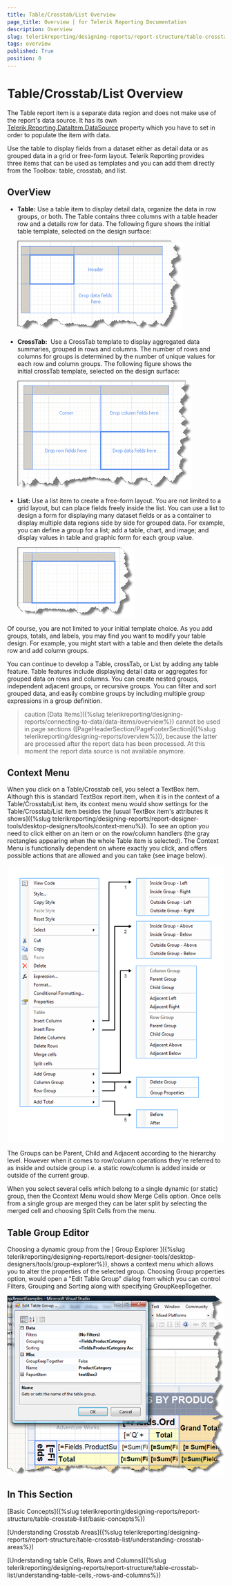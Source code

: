 ```yaml
---
title: Table/Crosstab/List Overview
page_title: Overview | for Telerik Reporting Documentation
description: Overview
slug: telerikreporting/designing-reports/report-structure/table-crosstab-list/overview
tags: overview
published: True
position: 0
---
```


# Table/Crosstab/List Overview



The Table report item is a separate data region and does not make use of the report's data source. It has its own          [Telerik.Reporting.DataItem.DataSource](/reporting/api/Telerik.Reporting.DataItem#Telerik_Reporting_DataItem_DataSource)  property which you have to set in order to populate the item with data.       

Use the table to display fields from a dataset either as detail data or as grouped data in a grid or free-form layout. Telerik Reporting provides three items that can be used as templates and you can add them directly from the Toolbox: table, crosstab, and list.

## OverView

* __Table:__  Use a table item to display detail data, organize the data in row groups, or both. The Table contains three columns with a table header row and a details row for data. The following figure shows the initial table template, selected on the design surface:                 

  ![](images/table1.png)

* __CrossTab:__  Use a CrossTab template to display aggregated data summaries, grouped in rows and columns. The number of rows and columns for groups is determined by the number of unique values for each row and column groups. The following figure shows the initial crossTab template, selected on the design surface:                 

  ![](images/table2.png)

* __List:__  Use a list item to create a free-form layout. You are not limited to a grid layout, but can place fields freely inside the list. You can use a list to design a form for displaying many dataset fields or as a container to display multiple data regions side by side for grouped data. For example, you can define a group for a list; add a table, chart, and image; and display values in table and graphic form for each group value.                 

  ![](images/table3.png)

Of course, you are not limited to your initial template choice. As you add groups, totals, and labels, you may find you want to modify your table design. For example, you might start with a table and then delete the details row and add column groups.

You can continue to develop a Table, crossTab, or List by adding any table feature. Table features include displaying detail data or aggregates for grouped data on rows and columns. You can create nested groups, independent adjacent groups, or recursive groups. You can filter and sort grouped data, and easily combine groups by including multiple group expressions in a group definition.

>caution [Data Items]({%slug telerikreporting/designing-reports/connecting-to-data/data-items/overview%}) cannot be used in page sections ([PageHeaderSection/PageFooterSection]({%slug telerikreporting/designing-reports/overview%})), because the latter are processed             after the report data has been processed. At this moment the report data source is not available anymore.           


## Context Menu

When you click on a Table/Crosstab cell, you select a TextBox item. Although this is standard TextBox report item, when it is in the context of a Table/Crosstab/List item, its context menu would show settings for the Table/Crosstab/List item besides the [usual TextBox item's attributes it shows]({%slug telerikreporting/designing-reports/report-designer-tools/desktop-designers/tools/context-menu%}).            To see an option you need to click either on an item or on the row/column handlers (the gray rectangles appearing when the whole Table item is selected). The Context Menu is functionally dependent on where exactly you click, and offers possible actions that are allowed and you can take (see image below).           

  ![](images/CrossTabContextMenu2.png)

The Groups can be Parent, Child and Adjacent according to the hierarchy level. However when it comes to row/column operations they're referred to as inside and outside group i.e. a static row/column is added inside or outside of the current group.

When you select several cells which belong to a single dynamic (or static) group, then the Ccontext Menu would show Merge Cells option. Once cells from a single group are merged they can be later split by selecting the merged cell and choosing Split Cells from the menu.

## Table Group Editor

Choosing a dynamic group from the           [             Group             Explorer           ]({%slug telerikreporting/designing-reports/report-designer-tools/desktop-designers/tools/group-explorer%}), shows a context menu which allows you to alter the           properties of the selected group. Choosing Group properties option,           would open a "Edit Table Group" dialog from which you can control           Filters, Grouping and Sorting along with specifying GroupKeepTogether.           

  ![](images/TableGroupEditor.png)

## In This Section

[Basic Concepts]({%slug telerikreporting/designing-reports/report-structure/table-crosstab-list/basic-concepts%})

[Understanding Crosstab Areas]({%slug telerikreporting/designing-reports/report-structure/table-crosstab-list/understanding-crosstab-areas%})

[Understanding table Cells, Rows and Columns]({%slug telerikreporting/designing-reports/report-structure/table-crosstab-list/understanding-table-cells,-rows-and-columns%})
